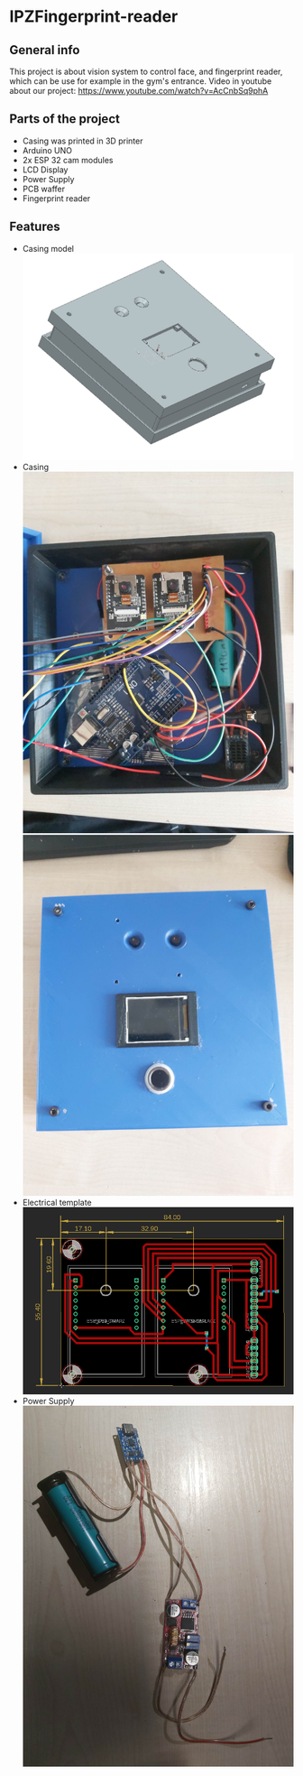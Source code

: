 # IPZFingerprint-reader

## General info
This project is about vision system to control face, and fingerprint reader, which can be use for example in the gym's entrance.
Video in youtube about our project: https://www.youtube.com/watch?v=AcCnbSq9phA
## Parts of the project
- Casing was printed in 3D printer
- Arduino UNO
- 2x ESP 32 cam modules
- LCD Display
- Power Supply
- PCB waffer
- Fingerprint reader

## Features
* Casing model
![Model](Casingassemblynew.png)
* Casing
![Model](CasingINSIDE.jpg)
![Photos of casing](casingOUTSIDE.jpg)
* Electrical template
![Model2](ELECTRICALTEMPLATEFINAL.png)
* Power Supply
![Model3](Power.jpg)
